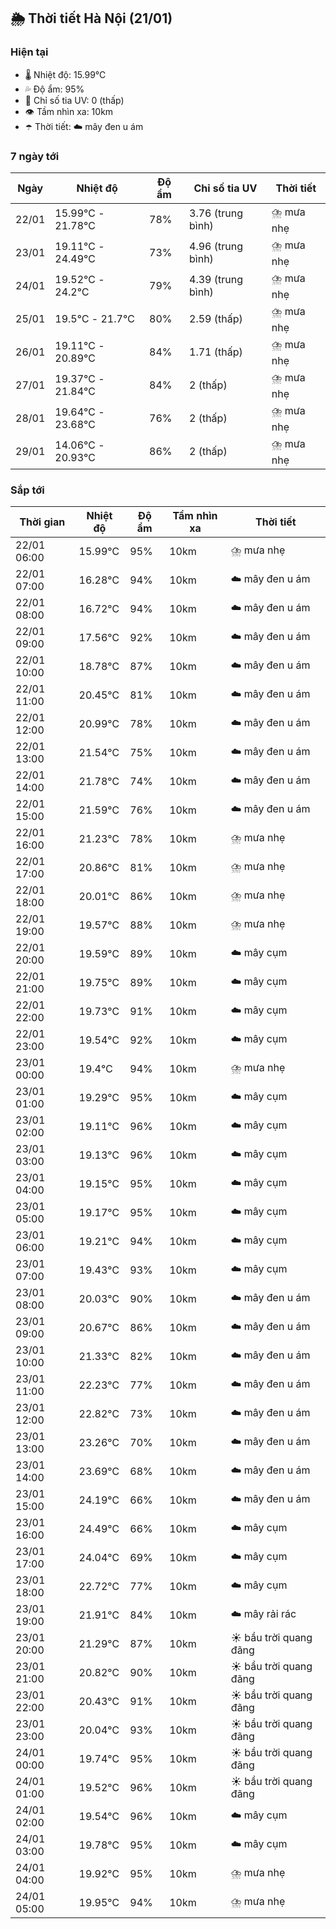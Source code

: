 ## 🌦️ Thời tiết Hà Nội (21/01)

### Hiện tại

- 🌡️ Nhiệt độ: 15.99℃
- 💦 Độ ẩm: 95%
- 🌟 Chỉ số tia UV: 0 (thấp)
- 👁️ Tầm nhìn xa: 10km
- ☂️ Thời tiết: ☁️ mây đen u ám

### 7 ngày tới

| Ngày | Nhiệt độ | Độ ẩm | Chỉ số tia UV | Thời tiết |
| --- | --- | --- | --- | --- |
| 22/01 | 15.99℃ - 21.78℃ | 78% | 3.76 (trung bình) | ⛈️ mưa nhẹ |
| 23/01 | 19.11℃ - 24.49℃ | 73% | 4.96 (trung bình) | ⛈️ mưa nhẹ |
| 24/01 | 19.52℃ - 24.2℃ | 79% | 4.39 (trung bình) | ⛈️ mưa nhẹ |
| 25/01 | 19.5℃ - 21.7℃ | 80% | 2.59 (thấp) | ⛈️ mưa nhẹ |
| 26/01 | 19.11℃ - 20.89℃ | 84% | 1.71 (thấp) | ⛈️ mưa nhẹ |
| 27/01 | 19.37℃ - 21.84℃ | 84% | 2 (thấp) | ⛈️ mưa nhẹ |
| 28/01 | 19.64℃ - 23.68℃ | 76% | 2 (thấp) | ⛈️ mưa nhẹ |
| 29/01 | 14.06℃ - 20.93℃ | 86% | 2 (thấp) | ⛈️ mưa nhẹ |

### Sắp tới

| Thời gian | Nhiệt độ | Độ ẩm | Tầm nhìn xa | Thời tiết |
| --- | --- | --- | --- | --- |
| 22/01 06:00 | 15.99℃ | 95% | 10km | ⛈️ mưa nhẹ |
| 22/01 07:00 | 16.28℃ | 94% | 10km | ☁️ mây đen u ám |
| 22/01 08:00 | 16.72℃ | 94% | 10km | ☁️ mây đen u ám |
| 22/01 09:00 | 17.56℃ | 92% | 10km | ☁️ mây đen u ám |
| 22/01 10:00 | 18.78℃ | 87% | 10km | ☁️ mây đen u ám |
| 22/01 11:00 | 20.45℃ | 81% | 10km | ☁️ mây đen u ám |
| 22/01 12:00 | 20.99℃ | 78% | 10km | ☁️ mây đen u ám |
| 22/01 13:00 | 21.54℃ | 75% | 10km | ☁️ mây đen u ám |
| 22/01 14:00 | 21.78℃ | 74% | 10km | ☁️ mây đen u ám |
| 22/01 15:00 | 21.59℃ | 76% | 10km | ☁️ mây đen u ám |
| 22/01 16:00 | 21.23℃ | 78% | 10km | ⛈️ mưa nhẹ |
| 22/01 17:00 | 20.86℃ | 81% | 10km | ⛈️ mưa nhẹ |
| 22/01 18:00 | 20.01℃ | 86% | 10km | ⛈️ mưa nhẹ |
| 22/01 19:00 | 19.57℃ | 88% | 10km | ⛈️ mưa nhẹ |
| 22/01 20:00 | 19.59℃ | 89% | 10km | ☁️ mây cụm |
| 22/01 21:00 | 19.75℃ | 89% | 10km | ☁️ mây cụm |
| 22/01 22:00 | 19.73℃ | 91% | 10km | ☁️ mây cụm |
| 22/01 23:00 | 19.54℃ | 92% | 10km | ☁️ mây cụm |
| 23/01 00:00 | 19.4℃ | 94% | 10km | ⛈️ mưa nhẹ |
| 23/01 01:00 | 19.29℃ | 95% | 10km | ☁️ mây cụm |
| 23/01 02:00 | 19.11℃ | 96% | 10km | ☁️ mây cụm |
| 23/01 03:00 | 19.13℃ | 96% | 10km | ☁️ mây cụm |
| 23/01 04:00 | 19.15℃ | 95% | 10km | ☁️ mây cụm |
| 23/01 05:00 | 19.17℃ | 95% | 10km | ☁️ mây cụm |
| 23/01 06:00 | 19.21℃ | 94% | 10km | ☁️ mây cụm |
| 23/01 07:00 | 19.43℃ | 93% | 10km | ☁️ mây cụm |
| 23/01 08:00 | 20.03℃ | 90% | 10km | ☁️ mây đen u ám |
| 23/01 09:00 | 20.67℃ | 86% | 10km | ☁️ mây đen u ám |
| 23/01 10:00 | 21.33℃ | 82% | 10km | ☁️ mây đen u ám |
| 23/01 11:00 | 22.23℃ | 77% | 10km | ☁️ mây đen u ám |
| 23/01 12:00 | 22.82℃ | 73% | 10km | ☁️ mây đen u ám |
| 23/01 13:00 | 23.26℃ | 70% | 10km | ☁️ mây đen u ám |
| 23/01 14:00 | 23.69℃ | 68% | 10km | ☁️ mây đen u ám |
| 23/01 15:00 | 24.19℃ | 66% | 10km | ☁️ mây đen u ám |
| 23/01 16:00 | 24.49℃ | 66% | 10km | ☁️ mây cụm |
| 23/01 17:00 | 24.04℃ | 69% | 10km | ☁️ mây cụm |
| 23/01 18:00 | 22.72℃ | 77% | 10km | ☁️ mây cụm |
| 23/01 19:00 | 21.91℃ | 84% | 10km | ☁️ mây rải rác |
| 23/01 20:00 | 21.29℃ | 87% | 10km | ☀️ bầu trời quang đãng |
| 23/01 21:00 | 20.82℃ | 90% | 10km | ☀️ bầu trời quang đãng |
| 23/01 22:00 | 20.43℃ | 91% | 10km | ☀️ bầu trời quang đãng |
| 23/01 23:00 | 20.04℃ | 93% | 10km | ☀️ bầu trời quang đãng |
| 24/01 00:00 | 19.74℃ | 95% | 10km | ☀️ bầu trời quang đãng |
| 24/01 01:00 | 19.52℃ | 96% | 10km | ☀️ bầu trời quang đãng |
| 24/01 02:00 | 19.54℃ | 96% | 10km | ☁️ mây cụm |
| 24/01 03:00 | 19.78℃ | 95% | 10km | ☁️ mây cụm |
| 24/01 04:00 | 19.92℃ | 95% | 10km | ⛈️ mưa nhẹ |
| 24/01 05:00 | 19.95℃ | 94% | 10km | ⛈️ mưa nhẹ |
